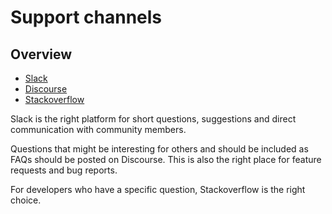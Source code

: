 # Support channels

## Overview

- [Slack](https://www.django-cms.org/slack)
- [Discourse](https://discourse.django-cms.org/)
- [Stackoverflow](https://stackoverflow.com/questions/tagged/django-cms)

Slack is the right platform for short questions, suggestions and direct communication with community members. 

Questions that might be interesting for others and should be included as FAQs should be posted on Discourse. This is also the right place for feature requests and bug reports. 

For developers who have a specific question, Stackoverflow is the right choice. 
